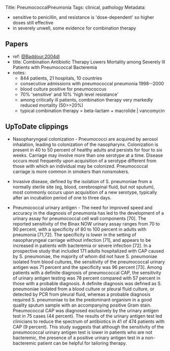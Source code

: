 Title: PneumococcalPneumonia
Tags: clinical, pathology
Metadata: 

- sensitive to penicillin, and resistance is 'dose-dependent' so higher doses still effective
- in severely unwell, some evidence for combination therapy


## Papers

- ref: [@Baddour:2004dl](papers2://publication/doi/10.1164/rccm.200311-1578OC)
- title: Combination Antibiotic Therapy Lowers Mortality among Severely Ill Patients with Pneumococcal Bacteremia
- notes:
	- 844 patients, 21 hospitals, 10 countries
	- consecutive admissions with pneumococcal pneumonia 1998--2000
	- blood culture positive for pneumococcus
	- 70% 'sensitive' and 10% 'high level resistance'
	- among critically ill patients, combination therapy very markedly reduced mortality (50>>20%)
	- typical combination therapy = beta-lactam + macrolide | vancomycin

## UpToDate clippings

- Nasopharyngeal colonization - Pneumococci are acquired by aerosol inhalation, leading to colonization of the nasopharynx. Colonization is present in 40 to 50 percent of healthy adults and persists for four to six weeks. Carriage may involve more than one serotype at a time. Disease occurs most frequently upon acquisition of a serotype different from those with which an individual may be colonized. Pneumococcal carriage is more common in smokers than nonsmokers.
-  Invasive disease, defined by the isolation of S. pneumoniae from a normally sterile site (eg, blood, cerebrospinal fluid, but not sputum), most commonly occurs upon acquisition of a new serotype, typically after an incubation period of one to three days.

- Pneumococcal urinary antigen - The need for improved speed and accuracy in the diagnosis of pneumonia has led to the development of a urinary assay for pneumococcal cell wall components [70]. The reported sensitivity of the Binax NOW urinary assay ranges from 70 to 90 percent, with a specificity of 80 to 100 percent in adults with pneumonia [71,72]. The specificity is lower in the setting of nasopharyngeal carriage without infection [71], and appears to be increased in patients with bacteremia or severe infection [72]. In a prospective study that included 171 adults hospitalized with CAP caused by S. pneumoniae, the majority of whom did not have S. pneumoniae isolated from blood cultures, the sensitivity of the pneumococcal urinary antigen was 71 percent and the specificity was 96 percent [73]. Among patients with a definite diagnosis of pneumococcal CAP, the sensitivity of urinary antigen testing was 78 percent compared with 57 percent in those with a probable diagnosis. A definite diagnosis was defined as S. pneumoniae isolated from a blood culture or pleural fluid culture, or detected by PCR from pleural fluid, whereas a probable diagnosis required S. pneumoniae to be the predominant organism in a good quality sputum sample with an accompanying positive Gram stain. Pneumococcal CAP was diagnosed exclusively by the urinary antigen test in 75 cases (44 percent). The results of the urinary antigen test led clinicians to reduce the spectrum of antibiotics in 41 of 474 patients with CAP (9 percent). This study suggests that although the sensitivity of the pneumococcal urinary antigen test is lower in patients who are not bacteremic, the presence of a positive urinary antigen test in a non-bacteremic patient can be helpful for tailoring therapy.